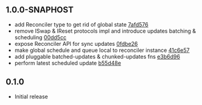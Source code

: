 ## 1.0.0-SNAPHOST
- add Reconciler type to get rid of global state [7afd576](https://github.com/roman01la/citrus/commit/7afd576b512d53f3846beb8fca1bcd06066ac289)
- remove ISwap & IReset protocols impl and introduce updates batching & scheduling [00dd5cc](https://github.com/roman01la/citrus/commit/0fdbe26539ccae3a06b2b5c41c7abddf269bc2cb)
- expose Reconciler API for sync updates [0fdbe26](https://github.com/roman01la/citrus/commit/926df2f4cec96185bbcfc7d0dade2f7c8b59cf1d)
- make global schedule and queue local to reconciler instance [41c6e57](https://github.com/roman01la/citrus/commit/e3b6d960012738cff47e28b3181f837c0dd428a0)
- add pluggable batched-updates & chunked-updates fns [e3b6d96](https://github.com/roman01la/citrus/commit/ef2c24130fbd693f24629d58f44fc5b8dd8a6280)
- perform latest scheduled update [b55d48e](https://github.com/roman01la/citrus/commit/31ded3c6327d09a8c16a007ae6d28e5d84500fcf)

## 0.1.0
- Initial release
